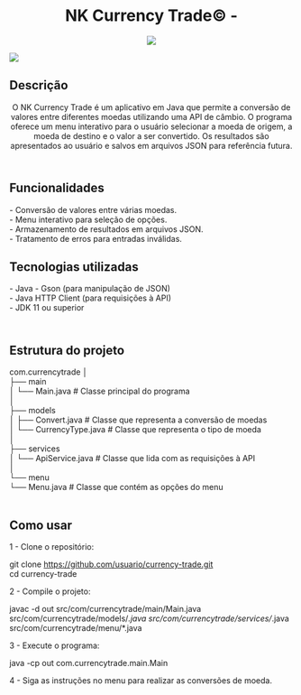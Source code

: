<h1 align="center"> NK Currency Trade© - </h1>

<p align="center">
<img loading="lazy" src="http://img.shields.io/static/v1?label=STATUS&message=EM%20DESENVOLVIMENTO&color=GREEN&style=for-the-badge"/>
</p>

<img align="center" src=![N](https://github.com/user-attachments/assets/2793ebb1-9fad-4a54-a9d6-fc3f854375ee)>

<h2>
  Descrição <br>
</h2>

<p align="center">
O NK Currency Trade é um aplicativo em Java que permite a conversão de valores entre diferentes moedas utilizando uma API de câmbio. O programa oferece um menu interativo para o usuário selecionar a moeda de origem, a moeda de destino e o valor a ser convertido. Os resultados são apresentados ao usuário e salvos em arquivos JSON para referência futura.
</p>

<h2>
  <br>Funcionalidades<br>
</h2>

<p>
  - Conversão de valores entre várias moedas.<br>
  - Menu interativo para seleção de opções.<br>
  - Armazenamento de resultados em arquivos JSON.<br>
  - Tratamento de erros para entradas inválidas.
</p>

<h2>
  Tecnologias utilizadas<br>
</h2>

<p>
  - Java
  - Gson (para manipulação de JSON)<br>
  - Java HTTP Client (para requisições à API)<br>
  - JDK 11 ou superior
</p>

<h2>
  <br>Estrutura do projeto<br>
</h2>

<p>
  com.currencytrade
  │<br>
  ├── main<br>
  │   └── Main.java             # Classe principal do programa<br>
  │<br>
  ├── models<br>
  │   ├── Convert.java          # Classe que representa a conversão de moedas<br>
  │   └── CurrencyType.java     # Classe que representa o tipo de moeda<br>
  │<br>
  ├── services<br>
  │   └── ApiService.java       # Classe que lida com as requisições à API<br>
  │<br>
  └── menu<br>
      └── Menu.java             # Classe que contém as opções do menu <br><br>
</p>

<h2>
  Como usar <br>
</h2>

<p>
  1 - Clone o repositório:<br>
  
  git clone https://github.com/usuario/currency-trade.git<br>
  cd currency-trade
  
  2 - Compile o projeto:<br>
  
  javac -d out src/com/currencytrade/main/Main.java src/com/currencytrade/models/*.java src/com/currencytrade/services/*.java src/com/currencytrade/menu/*.java<br>
  
  3 - Execute o programa:<br>
  
  java -cp out com.currencytrade.main.Main<br>
  
  4 - Siga as instruções no menu para realizar as conversões de moeda.<br>
</p>


